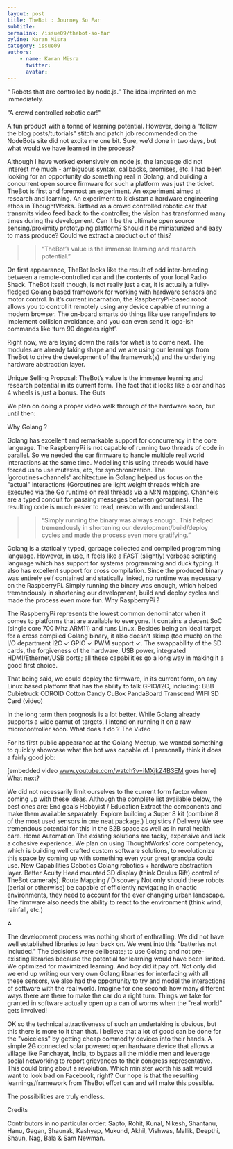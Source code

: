 ```yaml
---
layout: post
title: TheBot : Journey So Far
subtitle: 
permalink: /issue09/thebot-so-far
byline: Karan Misra
category: issue09
authors: 
    - name: Karan Misra
      twitter: 
      avatar: 
---
```


“ Robots that are controlled by node.js.” The idea imprinted on me immediately. 

“A crowd controlled robotic car!" 

A fun product with a tonne of learning potential. However, doing a "follow the blog posts/tutorials" stitch and patch job recommended on the NodeBots site did not excite me one bit. Sure, we’d done in two days, but what would we have learned in the process? 

Although I have worked extensively on node.js, the language did not interest me much - ambiguous syntax, callbacks, promises, etc. I had been looking for an opportunity do something real in Golang, and building a concurrent open source firmware for such a platform was just the ticket.
TheBot is first and foremost an experiment. An experiment aimed at research and learning. An experiment to kickstart a hardware engineering ethos in ThoughtWorks. Birthed as a crowd controlled robotic car that transmits video feed back to the controller; the vision has transformed many times during the development. Can it be the ultimate open source sensing/proximity prototyping platform? Should it be miniaturized and easy to mass produce? Could we extract a product out of this?

>> “TheBot’s value is the immense learning and research potential.”

On first appearance, TheBot looks like the result of odd inter-breeding between a remote-controlled car and the contents of your local Radio Shack. TheBot itself though, is not really just a car, it is actually a fully-fledged Golang based framework for working with hardware sensors and motor control. In it’s current incarnation, the RaspberryPi-based robot allows you to control it remotely using any device capable of running a modern browser. The on-board smarts do things like use rangefinders to implement collision avoidance, and you can even send it logo-ish commands like ‘turn 90 degrees right’.

Right now, we are laying down the rails for what is to come next. The modules are already taking shape and we are using our learnings from TheBot to drive the development of the framework(s) and the underlying hardware abstraction layer. 

Unique Selling Proposal: TheBot’s value is the immense learning and research potential in its current form. The fact that it looks like a car and has 4 wheels is just a bonus.
The Guts

We plan on doing a proper video walk through of the hardware soon, but until then:

Why Golang ?

Golang has excellent and remarkable support for concurrency in the core language. The RaspberryPi is not capable of running two threads of code in parallel. So we needed the car firmware to handle multiple real world interactions at the same time. Modelling this using threads would have forced us to use mutexes, etc, for synchronization. The ‘goroutines+channels' architecture in Golang helped us focus on the "actual" interactions (Goroutines are light weight threads which are executed via the Go runtime on real threads via a M:N mapping. Channels are a typed conduit for passing messages between goroutines). The resulting code is much easier to read, reason with and understand.

>> “Simply running the binary was always enough. This helped tremendously in shortening our development/build/deploy cycles and made the process even more gratifying.”

Golang is a statically typed, garbage collected and compiled programming language. However, in use, it feels like a FAST (slightly) verbose scripting language which has support for systems programming  and duck typing. It also has excellent support for cross compilation. Since the produced binary was entirely self contained and statically linked, no runtime was necessary on the RaspberryPi. Simply running the binary was enough, which helped tremendously in shortening our development, build and deploy cycles and made the process even more fun.
Why RaspberryPi ?

The RaspberryPi represents the lowest common denominator when it comes to platforms that are available to everyone. It contains a decent SoC (single core 700 Mhz ARM11) and runs Linux. Besides being an ideal target for a cross compiled Golang binary, it also doesn’t skimp (too much) on the I/O department I2C ✓ GPIO ✓ PWM support ✓. The swappability of the SD cards, the forgiveness of the hardware, USB power, integrated HDMI/Ethernet/USB ports; all these capabilities go a long way in making it a good first choice.

That being said, we could deploy the firmware, in its current form, on any Linux based platform that has the ability to talk GPIO/I2C, including:
BBB
Cubietruck
ODROID
Cotton Candy
CuBox
PandaBoard
Transcend WIFI SD Card (video)

In the long term then prognosis is a lot better. While Golang already supports a wide gamut of targets, I intend on running it on a raw microcontroller soon.
What does it do ? The Video

For its first public appearance at the Golang Meetup,  we wanted something to quickly showcase what the bot was capable of. I personally think it does a fairly good job:

[embedded video www.youtube.com/watch?v=iMXjkZ4B3EM goes here]
What next?

We did not necessarily limit ourselves to the current form factor when coming up with these ideas. Although the complete list available below, the best ones are:
End goals
Hobbyist / Education
Extract the components and make them available separately. Explore building a Super 8 kit (combine 8 of the most used sensors in one neat package.)
Logistics / Delivery
We see tremendous potential for this in the B2B space as well as in rural health care.
Home Automation
The existing solutions are tacky, expensive and lack a cohesive experience. We plan on using ThoughtWorks’ core competency, which is building well crafted custom software solutions, to revolutionize this space by coming up with something even your great grandpa could use.
New Capabilities
Gobotics
Golang robotics + hardware abstraction layer.
Better Acuity
Head mounted 3D display (think Oculus Rift) control of TheBot camera(s).
Route Mapping / Discovery
Not only should these robots (aerial or otherwise) be capable of efficiently navigating in chaotic environments, they need to account for the ever changing urban landscape. The firmware also needs the ability to react to the environment (think wind, rainfall, etc.)

⁂

The development process was nothing short of enthralling. We did not have well established libraries to lean back on. We went into this "batteries not included." The decisions were deliberate; to use Golang and not pre-existing libraries because the potential for learning would have been limited. We optimized for maximized learning. And boy did it pay off. Not only did we end up writing our very own Golang libraries for interfacing with all these sensors, we also had the opportunity to try and model the interactions of software with the real world. Imagine for one second: how many different ways there are there to make the car do a right turn. Things we take for granted in software actually open up a can of worms when the "real world" gets involved!

OK so the technical attractiveness of such an undertaking is obvious, but this there is more to it than that. I believe that a lot of good can be done for the "voiceless" by getting cheap commodity devices into their hands. A simple 2G connected solar powered open hardware device that allows a village like Panchayat, India, to bypass all the middle men and leverage social networking to report grievances to their congress representative. This could bring about a revolution. Which minister worth his salt would want to look bad on Facebook, right? Our hope is that the resulting learnings/framework from TheBot effort can and will make this possible. 

The possibilities are truly endless.

Credits

Contributors in no particular order: Sapto, Rohit, Kunal, Nikesh, Shantanu, Hanu, Gagan, Shaunak, Kashyap, Mukund, Akhil, Vishwas, Mallik, Deepthi, Shaun, Nag, Bala & Sam Newman.


